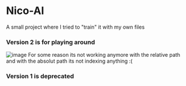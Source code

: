 # Nico-AI
A small project where I tried to "train" it with my own files

### Version 2 is for playing around

![image](https://github.com/NicoProsser/Nico-AI/assets/150072030/6c0ef22f-08ec-4709-8581-5d582a361013)
For some reason its not working anymore with the relative path and with the absolut path its not indexing anything :(

### Version 1 is deprecated
